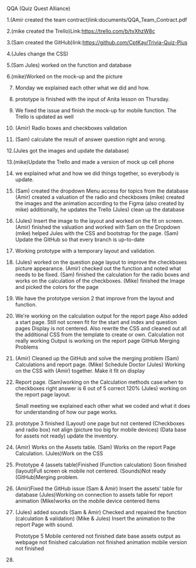 QQA (Quiz Quest Alliance)

1.(Amir created the team contract)link:documents/QQA_Team_Contract.pdf

2.(mike created the Trello)Link:https://trello.com/b/tvXhzW8c

3.(Sam created the GitHub)link:https://github.com/CptKay/Trivia-Quiz-Plus

4.(Jules change the CSS)

5.(Sam Jules) worked on the function and database

6.(mike)Worked on the mock-up and the picture

7. Monday we explained each other what we did and how.

8. prototype is finished with the input of Anita lesson on Thursday.

9. We fixed the issue and finish the mock-up for mobile function. The Trello is updated as well

10. (Amir) Radio boxes and checkboxes validation

11. (Sam) calculate the result of answer question right and wrong.

12.(Jules got the images and update the database)

13.(mike)Update the Trello and made a version of mock up cell phone

14. we explained what and how we did things together, so everybody is update.

15. (Sam) created the dropdown Menu access for topics from the database
    (Amir) created a valuation of the radio and checkboxes
    (mike) created the images and the animation according to the Figma (also created by mike)
    additionally, he updates the Trello
    (Jules) clean up the database

16. (Jules) Insert the image to the layout and worked on the fit on screen.
    (Amir) finished the valuation and worked with Sam on the Dropdown
    (mike) helped Jules with the CSS and bootstrap for the page.
    (Sam) Update the GitHub so that every branch is up-to-date

17. Working prototype with a temporary layout and validation.

18. (Jules) worked on the question page layout to improve the checkboxes picture appearance.
    (Amir) checked out the function and noted what needs to be fixed.
    (Sam) finished the calculation for the radio boxes and works on the calculation of the checkboxes.
    (Mike) finished the Image and picked the colors for the page

19. We have the prototype version 2 that improve from the layout and function.

20. We're working on the calculation output for the report page
    Also added a start page.
    Still not screen fit for the start and index and question pages
    Display is not centered.
    Also rewrite the CSS and cleaned out all the additional CSS from the template to create or own.
    Calculation not really working 
    Output is working on the report page
    GitHub Merging Problems

21. (Amir) Cleaned up the GitHub and solve the merging problem
    (Sam) Calculations and report page.
    (Mike) Schedule Doctor
    (Jules) Working on the CSS with (Amir) together. Make it fit on display

22. Report page.
    (Sam)working on the Calculation methods case:when to checkboxes right answer is 6 out of 5 correct 120%
    (Jules) working on the report page layout.

    Small meeting we explained each other what we coded and what it does for understanding of how our page works.

22. prototype 3 finished
    (Layout) one page but not centered
    (Checkboxes and radio box) not align
    (picture too big for mobile devices)
    (Data base for assets not ready)
    update the inventory.

22. (Amir) Works on the Assets table.
    (Sam) Works on the report Page Calculation.
    (Jules)Work on the CSS

23. Prototype 4 
    (assets table)Finished
    (Function calculation) Soon finished
    (layout)Full screen ok mobile not centered.
    (Sounds)Not ready
    (GitHub)Merging problem.

24. (Amir)Fixed the GitHub issue
    (Sam & Amir) Insert the assets' table for database
    (Jules)Working on connection to assets table for report animation
    (Mike)works on the mobile device centered Items

25. (Jules) added sounds
    (Sam & Amir) Checked and repaired the function (calculation & validation)
    (Mike & Jules) Insert the animation to the report Page with sound.

    Prototype 5
    Mobile centered not finished
    date base assets output as webpage not finished
    calculation not finished
    animation mobile version not finished

26.

